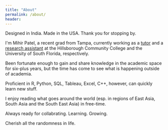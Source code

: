 ```yaml
---
title: "About"
permalink: /about/
header:
---
```

Designed in India. Made in the USA. Thank you for stopping by.

I'm Mihir Patel, a recent grad from Tampa, currently working as a [tutor](https://www.hccfl.edu/support-services/academic-success-centers) and a [research assistant](https://lonihagen.wordpress.com/) at the Hillsborough Community College and the University of South Florida, respectively. 

Been fortunate enough to gain and share knowledge in the academic space for six-plus years, but the time has come to see what is happening outside of academia.

Proficient in R, Python, SQL, Tableau, Excel, C++, however, can quickly learn new stuff.

I enjoy reading what goes around the world (esp. in regions of East Asia, South Asia and the South East Asia) in free-time. 

Always ready for collabrating. Learning. Growing. 

Cherish all the randomness in life.
